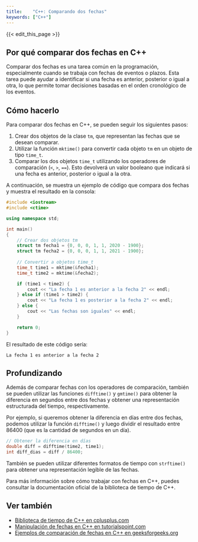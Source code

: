 ```yaml
---
title:    "C++: Comparando dos fechas"
keywords: ["C++"]
---
```


{{< edit_this_page >}}

## Por qué comparar dos fechas en C++

Comparar dos fechas es una tarea común en la programación, especialmente cuando se trabaja con fechas de eventos o plazos. Esta tarea puede ayudar a identificar si una fecha es anterior, posterior o igual a otra, lo que permite tomar decisiones basadas en el orden cronológico de los eventos.

## Cómo hacerlo

Para comparar dos fechas en C++, se pueden seguir los siguientes pasos:

1. Crear dos objetos de la clase `tm`, que representan las fechas que se desean comparar.
2. Utilizar la función `mktime()` para convertir cada objeto `tm` en un objeto de tipo `time_t`.
3. Comparar los dos objetos `time_t` utilizando los operadores de comparación (`<`, `>`, `==`). Esto devolverá un valor booleano que indicará si una fecha es anterior, posterior o igual a la otra.

A continuación, se muestra un ejemplo de código que compara dos fechas y muestra el resultado en la consola:

```C++
#include <iostream>
#include <ctime>

using namespace std;

int main()
{
    // Crear dos objetos tm
    struct tm fecha1 = {0, 0, 0, 1, 1, 2020 - 1900};
    struct tm fecha2 = {0, 0, 0, 1, 1, 2021 - 1900};
    
    // Convertir a objetos time_t
    time_t time1 = mktime(&fecha1);
    time_t time2 = mktime(&fecha2);

    if (time1 < time2) {
        cout << "La fecha 1 es anterior a la fecha 2" << endl;
    } else if (time1 > time2) {
        cout << "La fecha 1 es posterior a la fecha 2" << endl;
    } else {
        cout << "Las fechas son iguales" << endl;
    }

    return 0;
}
```

El resultado de este código sería:

```
La fecha 1 es anterior a la fecha 2
```

## Profundizando

Además de comparar fechas con los operadores de comparación, también se pueden utilizar las funciones `difftime()` y `gmtime()` para obtener la diferencia en segundos entre dos fechas y obtener una representación estructurada del tiempo, respectivamente.

Por ejemplo, si queremos obtener la diferencia en días entre dos fechas, podemos utilizar la función `difftime()` y luego dividir el resultado entre 86400 (que es la cantidad de segundos en un día).

```C++
// Obtener la diferencia en días
double diff = difftime(time2, time1);
int diff_dias = diff / 86400;
``` 

También se pueden utilizar diferentes formatos de tiempo con `strftime()` para obtener una representación legible de las fechas.

Para más información sobre cómo trabajar con fechas en C++, puedes consultar la documentación oficial de la biblioteca de tiempo de C++.

## Ver también

- [Biblioteca de tiempo de C++ en cplusplus.com](https://www.cplusplus.com/reference/ctime/?kw=time)
- [Manipulación de fechas en C++ en tutorialspoint.com](https://www.tutorialspoint.com/cplusplus/cpp_date_time.htm)
- [Ejemplos de comparación de fechas en C++ en geeksforgeeks.org](https://www.geeksforgeeks.org/comparing-two-dates-date-comparision-in-c-c/)
